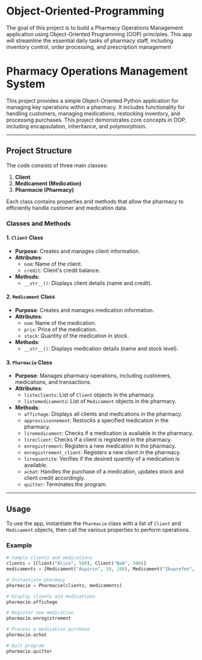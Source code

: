 # Object-Oriented-Programming
The goal of this project is to build a Pharmacy Operations Management application using Object-Oriented Programming (OOP) principles. This app will streamline the essential daily tasks of pharmacy staff, including inventory control, order processing, and prescription management

# Pharmacy Operations Management System

This project provides a simple Object-Oriented Python application for managing key operations within a pharmacy. It includes functionality for handling customers, managing medications, restocking inventory, and processing purchases. This project demonstrates core concepts in OOP, including encapsulation, inheritance, and polymorphism.

---

## Project Structure

The code consists of three main classes:

1. **Client**
2. **Medicament (Medication)**
3. **Pharmacie (Pharmacy)**

Each class contains properties and methods that allow the pharmacy to efficiently handle customer and medication data.

### Classes and Methods

#### 1. `Client` Class
   - **Purpose**: Creates and manages client information.
   - **Attributes**:
     - `nom`: Name of the client.
     - `credit`: Client's credit balance.
   - **Methods**:
     - `__str__()`: Displays client details (name and credit).

#### 2. `Medicament` Class
   - **Purpose**: Creates and manages medication information.
   - **Attributes**:
     - `nom`: Name of the medication.
     - `prix`: Price of the medication.
     - `stock`: Quantity of the medication in stock.
   - **Methods**:
     - `__str__()`: Displays medication details (name and stock level).

#### 3. `Pharmacie` Class
   - **Purpose**: Manages pharmacy operations, including customers, medications, and transactions.
   - **Attributes**:
     - `listeclients`: List of `Client` objects in the pharmacy.
     - `listemedicaments`: List of `Medicament` objects in the pharmacy.
   - **Methods**:
     - `affichage`: Displays all clients and medications in the pharmacy.
     - `approvisionnement`: Restocks a specified medication in the pharmacy.
     - `liremedicament`: Checks if a medication is available in the pharmacy.
     - `lireclient`: Checks if a client is registered in the pharmacy.
     - `enregistrement`: Registers a new medication in the pharmacy.
     - `enregistrement_client`: Registers a new client in the pharmacy.
     - `lirequantite`: Verifies if the desired quantity of a medication is available.
     - `achat`: Handles the purchase of a medication, updates stock and client credit accordingly.
     - `quitter`: Terminates the program.

---

## Usage

To use the app, instantiate the `Pharmacie` class with a list of `Client` and `Medicament` objects, then call the various properties to perform operations.

### Example

```python
# Sample clients and medications
clients = [Client("Alice", 500), Client("Bob", 300)]
medicaments = [Medicament("Aspirin", 10, 100), Medicament("Ibuprofen", 15, 50)]

# Instantiate pharmacy
pharmacie = Pharmacie(clients, medicaments)

# Display clients and medications
pharmacie.affichage

# Register new medication
pharmacie.enregistrement

# Process a medication purchase
pharmacie.achat

# Quit program
pharmacie.quitter

